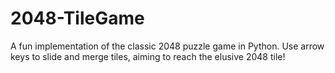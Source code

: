 # 2048-TileGame
A fun implementation of the classic 2048 puzzle game in Python. Use arrow keys to slide and merge tiles, aiming to reach the elusive 2048 tile!
